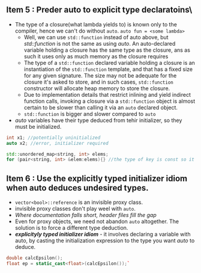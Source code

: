 ## Item 5 : Preder auto to explicit type declaratoins\
* The type of a closure(what lambda yields to) is known only to the compiler, hence we can't do without `auto`. `auto fun = <some lambda>`
  * Well, we can use `std::function` instead of auto above, but *std::function* is not the same as using *auto*. An auto-declared variable holding a closure has the same type as the closure, ans as such it uses only as much memory as the closure requires
  * The type of a `std::function` declared variable holding a closure is an instantiation of the `std::function` template, and that has a fixed size for any given signature. The size may not be adequate for the closure it's asked to store, and in such cases, `std::function` constructor will allocate heap memory to store the closure.
  * Due to implementation details that restrict inlining and yield indirect function calls, invoking a closure via a `std::function` object is almost certain to be slower than calling it via an `auto` declared object.
  * `std::function` is bigger and slower compared to `auto`
* *auto* variables have their type deduced from tehir initializer, so they must be initialized.
```C++
int x1; //potentially uninitialized
auto x2; //error, initializer required
```
```C++
std::unordered_map<string, int> elems;
for (pair<string, int> &elem:elems){} //the type of key is const so it is actually pair<const string, int>. The compiler converts by creating a temporary, so you are not actually having a reference to an element in the map, but to a temporary.
```

## Item 6 : Use the explicitly typed initializer idiom when auto deduces undesired types.
* `vector<bool>::reference` is an invisible proxy class.
* invisible proxy classes don't play weel with `auto`.
* *Where documentation falls short, header files fill the gap*
* Even for proxy objects, we need not abandon `auto` altogether. The solution is to force a different type deduction.
* ***explicityly typed initializer idiom*** - it involves declaring a variable with auto, by casting the initialization expression to the type you want *auto* to deduce.
```C++
double calcEpsilon(); 
float ep = static_cast<float>(calcEpsilon());`
```
